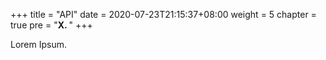 +++
title = "API"
date = 2020-07-23T21:15:37+08:00
weight = 5
chapter = true
pre = "<b>X. </b>"
+++

Lorem Ipsum.